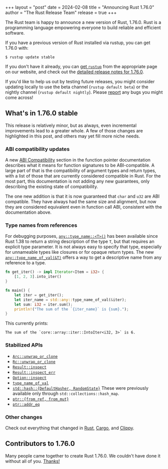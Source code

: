 +++
layout = "post"
date = 2024-02-08
title = "Announcing Rust 1.76.0"
author = "The Rust Release Team"
release = true
+++

The Rust team is happy to announce a new version of Rust, 1.76.0. Rust is a programming language empowering everyone to build reliable and efficient software.

If you have a previous version of Rust installed via rustup, you can get 1.76.0 with:

```console
$ rustup update stable
```

If you don't have it already, you can [get `rustup`](https://www.rust-lang.org/install.html) from the appropriate page on our website, and check out the [detailed release notes for 1.76.0](https://doc.rust-lang.org/nightly/releases.html#version-1760-2024-02-08).

If you'd like to help us out by testing future releases, you might consider updating locally to use the beta channel (`rustup default beta`) or the nightly channel (`rustup default nightly`). Please [report](https://github.com/rust-lang/rust/issues/new/choose) any bugs you might come across!

## What's in 1.76.0 stable

This release is relatively minor, but as always, even incremental improvements lead to a greater whole. A few of those changes are highlighted in this post, and others may yet fill more niche needs.

### ABI compatibility updates

A new [ABI Compatibility](https://doc.rust-lang.org/stable/std/primitive.fn.html#abi-compatibility) section in the function pointer documentation describes what it means for function signatures to be ABI-compatible. A large part of that is the compatibility of argument types and return types, with a list of those that are currently considered compatible in Rust. For the most part, this documentation is not adding any new guarantees, only describing the existing state of compatibility.

The one new addition is that it is now guaranteed that `char` and `u32` are ABI compatible. They have always had the same size and alignment, but now they are considered equivalent even in function call ABI, consistent with the documentation above.

### Type names from references

For debugging purposes, [`any::type_name::<T>()`](https://doc.rust-lang.org/stable/std/any/fn.type_name.html) has been available since Rust 1.38 to return a string description of the type `T`, but that requires an explicit type parameter. It is not always easy to specify that type, especially for unnameable types like closures or for opaque return types. The new [`any::type_name_of_val(&T)`](https://doc.rust-lang.org/stable/std/any/fn.type_name_of_val.html) offers a way to get a descriptive name from any reference to a type.

```rust
fn get_iter() -> impl Iterator<Item = i32> {
    [1, 2, 3].into_iter()
}

fn main() {
    let iter = get_iter();
    let iter_name = std::any::type_name_of_val(&iter);
    let sum: i32 = iter.sum();
    println!("The sum of the `{iter_name}` is {sum}.");
}
```

This currently prints:

```text
The sum of the `core::array::iter::IntoIter<i32, 3>` is 6.
```

### Stabilized APIs

- [`Arc::unwrap_or_clone`](https://doc.rust-lang.org/stable/std/sync/struct.Arc.html#method.unwrap_or_clone)
- [`Rc::unwrap_or_clone`](https://doc.rust-lang.org/stable/std/rc/struct.Rc.html#method.unwrap_or_clone)
- [`Result::inspect`](https://doc.rust-lang.org/stable/std/result/enum.Result.html#method.inspect)
- [`Result::inspect_err`](https://doc.rust-lang.org/stable/std/result/enum.Result.html#method.inspect_err)
- [`Option::inspect`](https://doc.rust-lang.org/stable/std/option/enum.Option.html#method.inspect)
- [`type_name_of_val`](https://doc.rust-lang.org/stable/std/any/fn.type_name_of_val.html)
- [`std::hash::{DefaultHasher, RandomState}`](https://doc.rust-lang.org/stable/std/hash/index.html#structs)
  These were previously available only through `std::collections::hash_map`.
- [`ptr::{from_ref, from_mut}`](https://doc.rust-lang.org/stable/std/ptr/fn.from_ref.html)
- [`ptr::addr_eq`](https://doc.rust-lang.org/stable/std/ptr/fn.addr_eq.html)

### Other changes

Check out everything that changed in [Rust](https://github.com/rust-lang/rust/releases/tag/1.76.0), [Cargo](https://doc.rust-lang.org/nightly/cargo/CHANGELOG.html#cargo-176-2024-02-08), and [Clippy](https://github.com/rust-lang/rust-clippy/blob/master/CHANGELOG.md#rust-176).

## Contributors to 1.76.0

Many people came together to create Rust 1.76.0. We couldn't have done it without all of you. [Thanks!](https://thanks.rust-lang.org/rust/1.76.0/)
